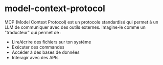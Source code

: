 # model-context-protocol

MCP (Model Context Protocol) est un protocole standardisé qui permet à un LLM de communiquer avec des outils externes. Imagine-le comme un "traducteur" qui permet de :

- Lire/écrire des fichiers sur ton système
- Exécuter des commandes
- Accéder à des bases de données
- Interagir avec des APIs
